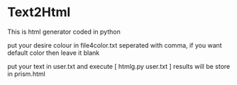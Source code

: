 # Text2Html

This is html generator coded in python

put your desire colour in file4color.txt seperated with comma, if you want default color then leave it blank

put your text in user.txt and execute [ htmlg.py user.txt ] results will be store in prism.html
